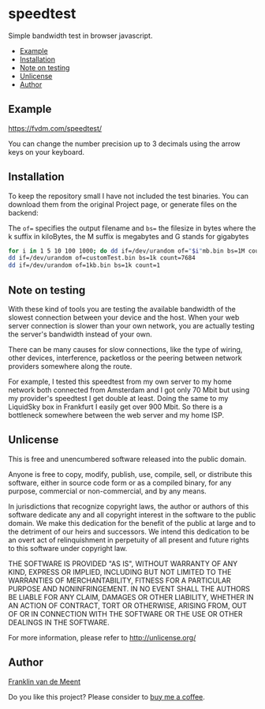 speedtest
=========

Simple bandwidth test in browser javascript.

- [Example](#example)
- [Installation](#installation)
- [Note on testing](#note-on-testing)
- [Unlicense](#unlicense)
- [Author](#author)


Example
-------

<https://fvdm.com/speedtest/>

You can change the number precision up to 3 decimals using the arrow
keys on your keyboard.


Installation
------------

To keep the repository small I have not included the test binaries.
You can download them from the original Project page, or generate files on the backend:

The `of=` specifies the output filename and `bs=` the filesize in bytes
where the k suffix in kiloBytes, the M suffix is megabytes and G stands for gigabytes

```sh
for i in 1 5 10 100 1000; do dd if=/dev/urandom of="$i"mb.bin bs=1M count=$i;done
dd if=/dev/urandom of=customTest.bin bs=1k count=7684
dd if=/dev/urandom of=1kb.bin bs=1k count=1
```


Note on testing
---------------

With these kind of tools you are testing the available bandwidth of
the slowest connection between your device and the host. When your web
server connection is slower than your own network, you are actually
testing the server's bandwidth instead of your own.

There can be many causes for slow connections, like the type of wiring,
other devices, interference, packetloss or the peering between network
providers somewhere along the route.

For example, I tested this speedtest from my own server to my home
network both connected from Amsterdam and I got only 70 Mbit but using
my provider's speedtest I get double at least. Doing the same to my
LiquidSky box in Frankfurt I easily get over 900 Mbit. So there is a
bottleneck somewhere between the web server and my home ISP.


Unlicense
---------

This is free and unencumbered software released into the public domain.

Anyone is free to copy, modify, publish, use, compile, sell, or
distribute this software, either in source code form or as a compiled
binary, for any purpose, commercial or non-commercial, and by any
means.

In jurisdictions that recognize copyright laws, the author or authors
of this software dedicate any and all copyright interest in the
software to the public domain. We make this dedication for the benefit
of the public at large and to the detriment of our heirs and
successors. We intend this dedication to be an overt act of
relinquishment in perpetuity of all present and future rights to this
software under copyright law.

THE SOFTWARE IS PROVIDED "AS IS", WITHOUT WARRANTY OF ANY KIND,
EXPRESS OR IMPLIED, INCLUDING BUT NOT LIMITED TO THE WARRANTIES OF
MERCHANTABILITY, FITNESS FOR A PARTICULAR PURPOSE AND NONINFRINGEMENT.
IN NO EVENT SHALL THE AUTHORS BE LIABLE FOR ANY CLAIM, DAMAGES OR
OTHER LIABILITY, WHETHER IN AN ACTION OF CONTRACT, TORT OR OTHERWISE,
ARISING FROM, OUT OF OR IN CONNECTION WITH THE SOFTWARE OR THE USE OR
OTHER DEALINGS IN THE SOFTWARE.

For more information, please refer to <http://unlicense.org/>


Author
------

[Franklin van de Meent](https://fra.nkl.in)

Do you like this project?
Please consider to [buy me a coffee](https://ko-fi.com/franklin).
